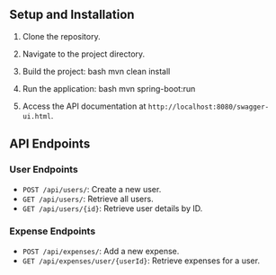 ## Setup and Installation

1. Clone the repository.
2. Navigate to the project directory.
3. Build the project:
    bash
    mvn clean install
    
4. Run the application:
    bash
    mvn spring-boot:run
    
5. Access the API documentation at `http://localhost:8080/swagger-ui.html`.

## API Endpoints

### User Endpoints
- `POST /api/users/`: Create a new user.
- `GET /api/users/`: Retrieve all users.
- `GET /api/users/{id}`: Retrieve user details by ID.

### Expense Endpoints
- `POST /api/expenses/`: Add a new expense.
- `GET /api/expenses/user/{userId}`: Retrieve expenses for a user.
